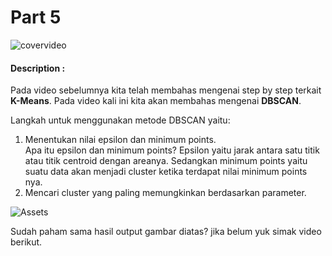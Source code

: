 # Part 5

![covervideo](http://bit.ly/makeaicovervideo)

#### **Description :**

Pada video sebelumnya kita telah membahas mengenai step by step terkait **K-Means**. Pada video kali  ini kita akan membahas mengenai **DBSCAN**. 

Langkah untuk menggunakan metode DBSCAN yaitu:
1. Menentukan nilai epsilon dan minimum points.<br>
Apa itu epsilon dan minimum points? Epsilon yaitu jarak antara satu titik atau titik centroid dengan areanya. Sedangkan minimum points yaitu suatu data akan menjadi cluster ketika terdapat nilai minimum points nya.
2. Mencari cluster yang paling memungkinkan berdasarkan parameter.

![Assets](https://www.dropbox.com/sh/ew6mjmoq0illzml/AAAd-kPjFU7kIF9NP0khTKJya/3.png?dl=1)

Sudah paham sama hasil output gambar diatas? jika belum yuk simak video berikut. 

